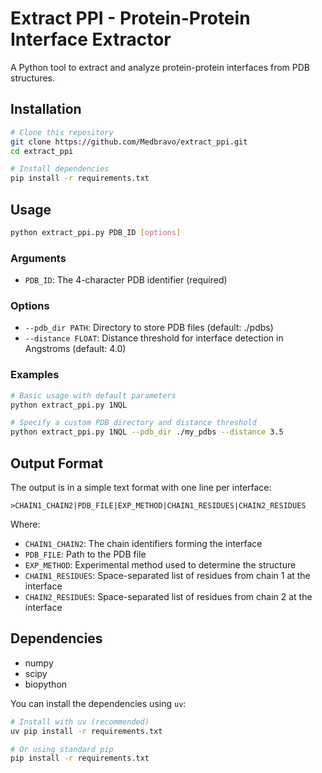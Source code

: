 # Extract PPI - Protein-Protein Interface Extractor

A Python tool to extract and analyze protein-protein interfaces from PDB structures.

## Installation

```bash
# Clone this repository
git clone https://github.com/Medbravo/extract_ppi.git
cd extract_ppi

# Install dependencies
pip install -r requirements.txt
```

## Usage

```bash
python extract_ppi.py PDB_ID [options]
```

### Arguments

- `PDB_ID`: The 4-character PDB identifier (required)

### Options

- `--pdb_dir PATH`: Directory to store PDB files (default: ./pdbs)
- `--distance FLOAT`: Distance threshold for interface detection in Angstroms (default: 4.0)

### Examples

```bash
# Basic usage with default parameters
python extract_ppi.py 1NQL

# Specify a custom PDB directory and distance threshold
python extract_ppi.py 1NQL --pdb_dir ./my_pdbs --distance 3.5
```

## Output Format

The output is in a simple text format with one line per interface:

```
>CHAIN1_CHAIN2|PDB_FILE|EXP_METHOD|CHAIN1_RESIDUES|CHAIN2_RESIDUES
```

Where:
- `CHAIN1_CHAIN2`: The chain identifiers forming the interface
- `PDB_FILE`: Path to the PDB file
- `EXP_METHOD`: Experimental method used to determine the structure
- `CHAIN1_RESIDUES`: Space-separated list of residues from chain 1 at the interface
- `CHAIN2_RESIDUES`: Space-separated list of residues from chain 2 at the interface

## Dependencies

- numpy
- scipy
- biopython

You can install the dependencies using `uv`:

```bash
# Install with uv (recommended)
uv pip install -r requirements.txt

# Or using standard pip
pip install -r requirements.txt
```